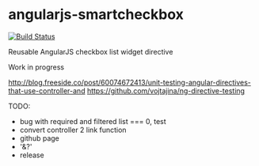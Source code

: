 angularjs-smartcheckbox
=======================
[![Build Status](https://api.travis-ci.org/davidemoro/angularjs-smartcheckbox.png)](https://travis-ci.org/davidemoro/angularjs-smartcheckbox)

Reusable AngularJS checkbox list widget directive

Work in progress

http://blog.freeside.co/post/60074672413/unit-testing-angular-directives-that-use-controller-and
https://github.com/vojtajina/ng-directive-testing

TODO:
* bug with required and filtered list === 0, test
* convert controller 2 link function
* github page
* '&?'
* release

